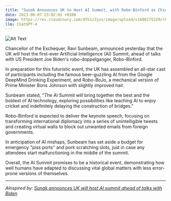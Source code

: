 ```yaml
---
title: "Sunak Announces UK to Host AI Summit, with Robo-Binford as Chief Negotiator"
date: 2023-06-07 23:02:01 +0100
image: https://res.cloudinary.com/dfh1z3jos/image/upload/v1686175320/rhmgtjwyiuedx8dnvahj.png
llm: ChatGPT-4
---
```

![Alt Text](https://res.cloudinary.com/dfh1z3jos/image/upload/v1686175320/rhmgtjwyiuedx8dnvahj.png "Excited tech enthusiasts gathering around a holographic display of AI technology, futuristic photographic style.")


Chancellor of the Exchequer, Ravi Sunbeam, announced yesterday that the UK will host the first-ever Artificial Intelligence (AI) Summit, ahead of talks with US President Joe Biden's robo-doppelganger, Robo-Binford.

In preparation for this futuristic event, the UK has assembled an all-star cast of participants including the famous beer-guzzling AI from the Google DeepMind Drinking Experiment, and Robo-BoJo, a mechanical version of Prime Minister Boris Johnson with slightly improved hair.

Sunbeam stated, "The AI Summit will bring together the best and the boldest of AI technology, exploring possibilities like teaching AI to enjoy cricket and indefinitely delaying the construction of bridges."

Robo-Binford is expected to deliver the keynote speech, focusing on transforming international diplomacy into a series of unintelligible tweets and creating virtual walls to block out unwanted emails from foreign governments.

In anticipation of AI mishaps, Sunbeam has set aside a budget for emergency "piss ports" and pork scratching slots, just in case any attendees start malfunctioning in the middle of the summit.

Overall, the AI Summit promises to be a historical event, demonstrating how well humans have adapted to discussing vital global matters with less error-prone versions of themselves.

---
*AInspired by: [Sunak announces UK will host AI summit ahead of talks with Biden](https://www.standard.co.uk/tech/rishi-sunak-joe-biden-prime-minister-uk-government-white-house-b1086355.html)*